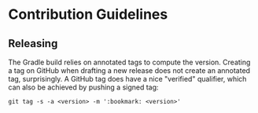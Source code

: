 # Contribution Guidelines

## Releasing

The Gradle build relies on annotated tags to compute the version.
Creating a tag on GitHub when drafting a new release does not create an annotated tag, surprisingly.
A GitHub tag does have a nice "verified" qualifier,
which can also be achieved by pushing a signed tag:

    git tag -s -a <version> -m ':bookmark: <version>'
